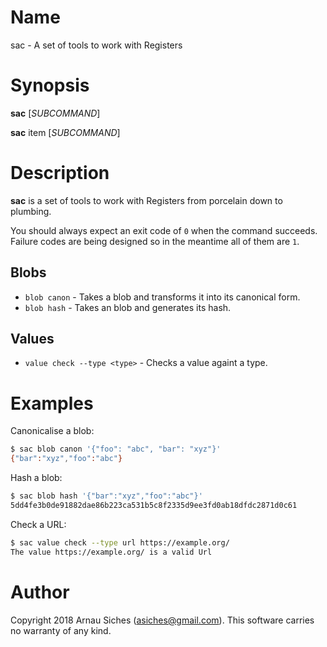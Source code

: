 # Name

sac - A set of tools to work with Registers

# Synopsis

**sac** [*SUBCOMMAND*]

**sac** item [*SUBCOMMAND*]

# Description

**sac** is a set of tools to work with Registers from porcelain down to plumbing.

You should always expect an exit code of `0` when the command succeeds.
Failure codes are being designed so in the meantime all of them are `1`.

## Blobs

* `blob canon` - Takes a blob and transforms it into its canonical form.
* `blob hash` - Takes an blob and generates its hash.

## Values

* `value check --type <type>` - Checks a value againt a type.

# Examples

Canonicalise a blob:

```sh
$ sac blob canon '{"foo": "abc", "bar": "xyz"}'
{"bar":"xyz","foo":"abc"}
```

Hash a blob:

```sh
$ sac blob hash '{"bar":"xyz","foo":"abc"}'
5dd4fe3b0de91882dae86b223ca531b5c8f2335d9ee3fd0ab18dfdc2871d0c61
```

Check a URL:

```sh
$ sac value check --type url https://example.org/
The value https://example.org/ is a valid Url
```

# Author

Copyright 2018 Arnau Siches (asiches@gmail.com). This software carries no
warranty of any kind.
